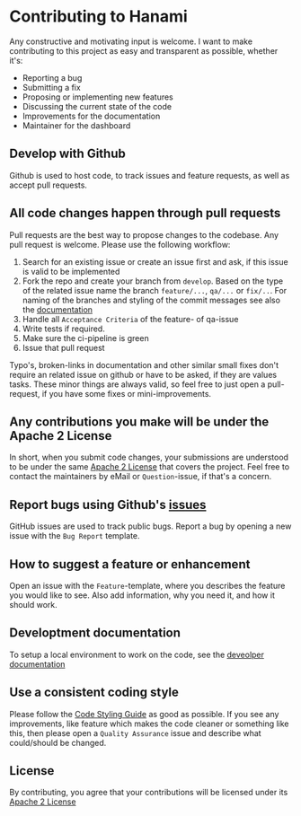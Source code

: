 # Contributing to Hanami

Any constructive and motivating input is welcome. I want to make contributing to this project as easy and transparent as possible, whether it's:

- Reporting a bug
- Submitting a fix
- Proposing or implementing new features
- Discussing the current state of the code
- Improvements for the documentation
- Maintainer for the dashboard

## Develop with Github

Github is used to host code, to track issues and feature requests, as well as accept pull requests.

## All code changes happen through pull requests

Pull requests are the best way to propose changes to the codebase. Any pull request is welcome. Please use the following workflow:

1. Search for an existing issue or create an issue first and ask, if this issue is valid to be implemented
2. Fork the repo and create your branch from `develop`. Based on the type of the related issue name the branch `feature/...`, `qa/...` or `fix/..`. For naming of the branches and styling of the commit messages see also the [documentation](https://docs.hanami-ai.com/other/git_workflow/)
3. Handle all `Acceptance Criteria` of the feature- of qa-issue
4. Write tests if required.
5. Make sure the ci-pipeline is green
6. Issue that pull request

Typo's, broken-links in documentation and other similar small fixes don't require an related issue on github or have to be asked, if they are values tasks. These minor things are always valid, so feel free to just open a pull-request, if you have some fixes or mini-improvements.

## Any contributions you make will be under the Apache 2 License

In short, when you submit code changes, your submissions are understood to be under the same [Apache 2 License](https://github.com/kitsudaiki/Hanami/blob/develop/LICENSE) that covers the project. Feel free to contact the maintainers by eMail or `Question`-issue, if that's a concern.

## Report bugs using Github's [issues](https://github.com/kitsudaiki/Hanami/issues)

GitHub issues are used to track public bugs. Report a bug by opening a new issue with the `Bug Report` template.

## How to suggest a feature or enhancement

Open an issue with the `Feature`-template, where you describes the feature you would like to see. Also add information, why you need it, and how it should work.

## Developtment documentation

To setup a local environment to work on the code, see the [deveolper documentation](https://docs.hanami-ai.com/how_to/development/)

## Use a consistent coding style

Please follow the [Code Styling Guide](https://docs.hanami-ai.com/other/code_styling/) as good as possible. If you see any improvements, like feature which makes the code cleaner or something like this, then please open a `Quality Assurance` issue and describe what could/should be changed.

## License

By contributing, you agree that your contributions will be licensed under its [Apache 2 License](https://github.com/kitsudaiki/Hanami/blob/develop/LICENSE)
